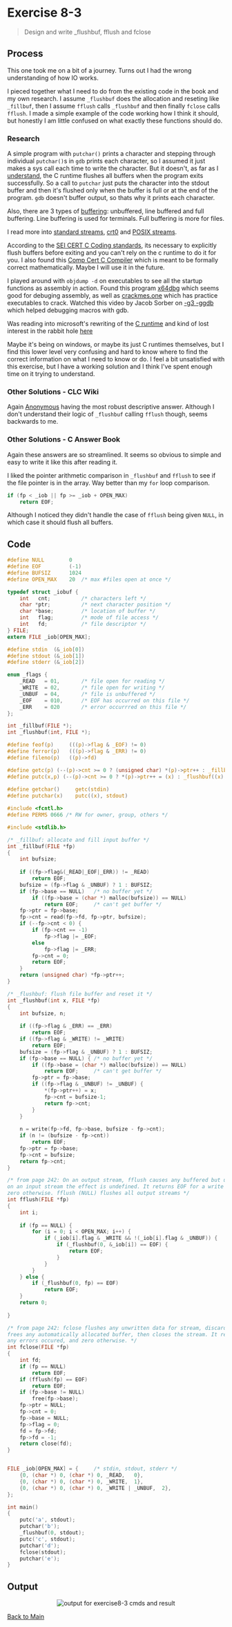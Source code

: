 # Exercise 8-3

> Design and write _flushbuf, fflush and fclose

## Process
This one took me on a bit of a journey. Turns out I had the wrong understanding of how IO works.

I pieced together what I need to do from the existing code in the book and my own research. 
I assume `_flushbuf` does the allocation and reseting like `_fillbuf`, then I assume `fflush` calls `_flushbuf` and then finally `fclose` calls `fflush`. 
I made a simple example of the code working how I think it should, but honestly I am little confused on what exactly these functions should do.

### Research

A simple program with `putchar()` prints a character and stepping through individual `putchar()`s in `gdb` prints each character, so I assumed it just makes a sys call each time to write the character.
But it doesn't, as far as I [understand](https://www.gnu.org/software/libc/manual/html_node/Flushing-Buffers.html), the C runtime flushes all buffers when the program exits successfully. So a call to `putchar` just puts the character into the stdout buffer and then it's flushed
only when the buffer is full or at the end of the program. `gdb` doesn't buffer output, so thats why it prints each character.

Also, there are 3 types of [buffering](https://www.gnu.org/software/libc/manual/html_node/Buffering-Concepts.html): unbuffered, line buffered and full buffering. 
Line buffering is used for terminals. Full buffering is more for files.

I read more into [standard streams](https://pubs.opengroup.org/onlinepubs/9699919799/functions/V2_chap02.html#tag_15_05),
[crt0](https://en.wikipedia.org/wiki/Crt0) and [POSIX streams](https://pubs.opengroup.org/onlinepubs/9699919799/functions/V2_chap02.html#tag_15_05).

According to the [SEI CERT C Coding standards](https://wiki.sei.cmu.edu/confluence/display/c/FIO23-C.+Do+not+exit+with+unflushed+data+in+stdout+or+stderr), its necessary to explicitly flush buffers before
exiting and you can't rely on the c runtime to do it for you.
I also found this [Comp Cert C Compiler](https://en.wikipedia.org/wiki/CompCert) which is meant to be formally correct mathematically. Maybe I will use it in the future.

I played around with `objdump -d` on executables to see all the startup functions as assembly in action.
Found this program [x64dbg](https://x64dbg.com/) which seems good for debuging assembly, as well as [crackmes.one](https://crackmes.one/) which has practice executables to crack.
Watched this video by Jacob Sorber on [-g3 -ggdb](https://www.youtube.com/watch?v=dh1mil1ehvE) which helped debugging macros with gdb.

Was reading into microsoft's rewriting of the [C runtime](https://devblogs.microsoft.com/cppblog/the-great-c-runtime-crt-refactoring/) and
kind of lost interest in the rabbit hole [here](https://learn.microsoft.com/en-us/previous-versions/6wdz5232(v=vs.140))

Maybe it's being on windows, or maybe its just C runtimes themselves, but I find this lower level very confusing and hard to know where to find the correct information on what I need to know or do.
I feel a bit unsatisfied with this exercise, but I have a working solution and I think I've spent enough time on it trying to understand.

### Other Solutions - CLC Wiki
Again [Anonymous](https://clc-wiki.net/wiki/K%26R2_solutions:Chapter_8:Exercise_3) having the most robust descriptive answer. Although I don't understand their logic of `_flushbuf` calling `fflush` though, seems backwards to me.

### Other Solutions - C Answer Book
Again these answers are so streamlined. It seems so obvious to simple and easy to write it like this after reading it.

I liked the pointer arithmetic comparison in `_flushbuf` and `fflush` to see if the file pointer is in the array. Way better than my `for` loop comparison.
```c
if (fp < _iob || fp >= _iob + OPEN_MAX)
    return EOF;
```
Although I noticed they didn't handle the case of `fflush` being given `NULL`, in which case it should flush all buffers.

## Code
```c
#define NULL        0
#define EOF         (-1)
#define BUFSIZ      1024
#define OPEN_MAX    20  /* max #files open at once */

typedef struct _iobuf {
    int   cnt;          /* characters left */
    char *ptr;          /* next character position */
    char *base;         /* location of buffer */
    int   flag;         /* mode of file access */
    int   fd;           /* file descriptor */
} FILE;
extern FILE _iob[OPEN_MAX];

#define stdin  (&_iob[0])
#define stdout (&_iob[1])
#define stderr (&_iob[2])

enum _flags {
    _READ   = 01,       /* file open for reading */
    _WRITE  = 02,       /* file open for writing */
    _UNBUF  = 04,       /* file is unbuffered */
    _EOF    = 010,      /* EOF has occurred on this file */
    _ERR    = 020       /* error occurrred on this file */
};

int _fillbuf(FILE *);
int _flushbuf(int, FILE *);

#define feof(p)     (((p)->flag & _EOF) != 0)
#define ferror(p)   (((p)->flag & _ERR) != 0)
#define fileno(p)   ((p)->fd)

#define getc(p) (--(p)->cnt >= 0 ? (unsigned char) *(p)->ptr++ : _fillbuf(p))
#define putc(x,p) (--(p)->cnt >= 0 ? *(p)->ptr++ = (x) : _flushbuf((x),p))
                
#define getchar()     getc(stdin)
#define putchar(x)    putc((x), stdout)

#include <fcntl.h>
#define PERMS 0666 /* RW for owner, group, others */

#include <stdlib.h>

/* _fillbuf: allocate and fill input buffer */
int _fillbuf(FILE *fp)
{
    int bufsize;
    
    if ((fp->flag&(_READ|_EOF|_ERR)) != _READ)
        return EOF;
    bufsize = (fp->flag & _UNBUF) ? 1 : BUFSIZ;
    if (fp->base == NULL)   /* no buffer yet */
        if ((fp->base = (char *) malloc(bufsize)) == NULL)
            return EOF;     /* can't get buffer */
    fp->ptr = fp->base;
    fp->cnt = read(fp->fd, fp->ptr, bufsize);
    if (--fp->cnt < 0) {
        if (fp->cnt == -1)
            fp->flag |= _EOF;
        else
            fp->flag |= _ERR;
        fp->cnt = 0;
        return EOF;
    }
    return (unsigned char) *fp->ptr++;
}

/* _flushbuf: flush file buffer and reset it */
int _flushbuf(int x, FILE *fp)
{
    int bufsize, n;
    
    if ((fp->flag & _ERR) == _ERR)
        return EOF;
    if ((fp->flag & _WRITE) != _WRITE)
        return EOF;
    bufsize = (fp->flag & _UNBUF) ? 1 : BUFSIZ;
    if (fp->base == NULL) { /* no buffer yet */
        if ((fp->base = (char *) malloc(bufsize)) == NULL)
            return EOF;     /* can't get buffer */
        fp->ptr = fp->base;
        if ((fp->flag & _UNBUF) != _UNBUF) {
            *(fp->ptr++) = x;
            fp->cnt = bufsize-1;
            return fp->cnt;
        }
    }
    
    n = write(fp->fd, fp->base, bufsize - fp->cnt);
    if (n != (bufsize - fp->cnt))
        return EOF;
    fp->ptr = fp->base;
    fp->cnt = bufsize;    
    return fp->cnt;
}

/* from page 242: On an output stream, fflush causes any buffered but unwritten data to be written;
on an input stream the effect is undefined. It returns EOF for a write error, and
zero otherwise. fflush (NULL) flushes all output streams */
int fflush(FILE *fp)
{
    int i;
    
    if (fp == NULL) {
        for (i = 0; i < OPEN_MAX; i++) {
            if (_iob[i].flag & _WRITE && !(_iob[i].flag & _UNBUF)) {
                if (_flushbuf(0, &_iob[i]) == EOF) {
                    return EOF;
                }
            }
        }
    } else {
        if (_flushbuf(0, fp) == EOF)
            return EOF;
    }
    return 0;
    
}

/* from page 242: fclose flushes any unwritten data for stream, discards any unread buffered input,
frees any automatically allocated buffer, then closes the stream. It returns EOF if
any errors occured, and zero otherwise. */
int fclose(FILE *fp)
{
    int fd;
    if (fp == NULL)
        return EOF;
    if (fflush(fp) == EOF)
        return EOF;
    if (fp->base != NULL)
        free(fp->base);
    fp->ptr = NULL;
    fp->cnt = 0;
    fp->base = NULL;
    fp->flag = 0;
    fd = fp->fd;
    fp->fd = -1;
    return close(fd);
}


FILE _iob[OPEN_MAX] = {     /* stdin, stdout, stderr */
    {0, (char *) 0, (char *) 0, _READ,   0},
    {0, (char *) 0, (char *) 0, _WRITE,  1},
    {0, (char *) 0, (char *) 0, _WRITE | _UNBUF,  2},
};

int main()
{
    putc('a', stdout);
    putchar('b');
    _flushbuf(0, stdout);
    putc('c', stdout);
    putchar('d');
    fclose(stdout);
    putchar('e');
}
```

## Output
<p align="center">
  <image src="../assets/exercise8-3_cmds_and_result.jpg" alt="output for exercise8-3 cmds and result" />
</p>

[Back to Main](../readme.md)
